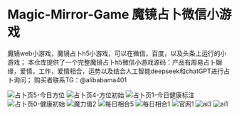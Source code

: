 # Magic-Mirror-Game  魔镜占卜微信小游戏
魔镜web小游戏，魔镜占卜h5小游戏，可以在微信，百度，以及头条上运行的小游戏； 
本仓库提供了一个完整魔镜占卜h5微信小游戏源码：产品有周易占卜姻缘，爱情，工作，爱情相合，运势以及结合人工智能deepseek和chatGPT进行占卜询问；
购买者联系TG：@alibabama401


![占卜页5-今日方位](https://github.com/user-attachments/assets/cbbdb693-158c-496a-8fbd-bca9fdd8ab24)
![占卜页4-方位初始](https://github.com/user-attachments/assets/2e8e3af0-f086-4e16-8e7e-d678769d3a5c)
![占卜页1-今日健康标注](https://github.com/user-attachments/assets/de273595-ae0b-4aaf-9b82-4a6d71cca79e)
![占卜页0-健康初始](https://github.com/user-attachments/assets/66fa1b82-27f7-410f-a9ef-a128e275abb0)
![魔力值2](https://github.com/user-attachments/assets/d6972ab1-3623-47bd-8e77-85d911cb2166)
![每日相合5](https://github.com/user-attachments/assets/924eaec0-8df6-4d3b-8c19-aa90776b56e8)
![每日相合1](https://github.com/user-attachments/assets/e707fe0b-d0b6-4505-b068-0d9a630b1bb6)
![官网1](https://github.com/user-attachments/assets/81d78045-8f9a-4f7e-b972-dddec557ac8d)
![ai3](https://github.com/user-attachments/assets/158cae2f-1aa2-4490-bb32-9e87b034a599)
![ai1](https://github.com/user-attachments/assets/3e7f592a-a8a5-4e4b-bbe6-996952620159)
